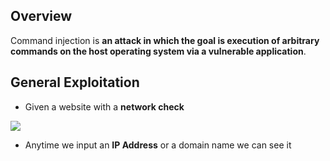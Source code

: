 ## **Overview**

Command injection is **an attack in which the goal is execution of arbitrary commands on the host operating system via a vulnerable application**.


## **General Exploitation**

- Given a website with a **network check**

![](https://i.imgur.com/KDBjndk.png)

- Anytime we input an **IP Address** or a domain name we can see it 